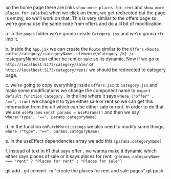 on the home page there are links `show more places for rent` and `show more places for sale` but when we click on them, we get redirected but the page is empty, so we'll work on that.
This is very similar to the offers page so we're gonna use the same code from offers and do a lil bit of modification. 

a. in the `pages` folder we're gonna create `Category.jsx` and we're gonna `rfc` into it.

b. Inside the `App.jsx` we can create the `Route` similar to the `Offers` `<Route path='/category/:categoryName' element={<Category />} />` :categoryName can either be rent or sale so its dynamic. Now if we go to `http://localhost:5173/category/sale/` or `http://localhost:5173/category/rent/` we should be redirected to category page.

c. we're going to copy everything inside `Offers.jsx` to `Category.jsx` and make some modifications
we change the component name to `export default function Category` . in the line where it says `where ("offer" , "==", true)` we change it to type either sale or rent so we can get this information from the url which can be either sale or rent. In order to do that we use `useParams` `const params = useParams()` and then we say `where("type", "==", params.categoryName)`

d. in the function `onFetchMoreListings` we also need to modify some things, `where ("type", "==", params.categoryName)`

e. in the useEffect dependencies array we add this `[params.categoryName]`

f. instead of text in h1 that says offer , we wanna make it dynamic which either says places of sale or it says places for rent. `{params.categoryName === "rent" ? "Places for rent" : "Places for sale"}`

git add .
git commit -m "create the places for rent and sale pages"
git push
